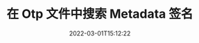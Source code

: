 ---
############################# Static ############################
layout: "auto-gen-signature"
date: 2022-03-01T15:12:22
draft: false
operation: Search
signaturetype: Metadata
fileformat: Otp
productName: Java
lang: zh
productCode: java
otherformats: pdf doc docx docm dot dotm dotx odt ott rtf xls xlsx xlsm xlsb csv ods ots xltx xltm ppt pptx pps ppsx odp otp potx potm pptm ppsm png jpg bmp gif tiff svg webp wmf
breadcrumb: Search Metadata signatures at Otp with Java

############################# Head ############################
head_title: "在 Java 的 Otp 文件中搜索 Metadata 签名"
head_description: "使用 Java 通过几行代码在 Otp 文件中搜索 Metadata 签名。"

############################# Header ############################
title: "在 Otp 文件中搜索 Metadata 签名"
description: "Java 原生 API 允许在已签名的 Otp 文件中搜索 Metadata 签名。使用几行代码在您的 Otp 文档中执行高级电子签名搜索。"
bg_image: "https://cms.admin.containerize.com/templates/aspose/App_Themes/V3/images/bg/header1.png"
bg_overlay: false
button:
    enable: true

############################# SubMenu ############################
submenu:
    enable: true

    left:
        img_alt: "GroupDocs.Signature for Java"
        image: "https://cms.admin.containerize.com/templates/groupdocs/images/product-logos/90x90-noborder/groupdocsature-java.png"
        product: "GroupDocs.Signature"
        platform: "Java"



############################# About ############################
about:
    enable: true
    title: "关于 GroupDocs.Signature for Java API"
    content: |
        [GroupDocs.Signature for Java](https://products.groupdocs.com/signature/java/) 提供 Java API 用于处理使用各种签名类型的文档，例如文本、图像、数字证书、条形码、QR 码、图章或元数据。用户可以在 PDF、MS Word 文档、MS Excel 工作簿、MS PowerPoint 演示文稿、Adobe Photoshop 文件和各种图像格式中添加、删除、更新、验证或搜索电子签名，并根据需要额外支持自定义签名属性。
    

############################# Steps ############################
steps:
    enable: true
    title_left: "如何在 Otp 中搜索 Metadata 签名"
    content_left: |
        [GroupDocs.Signature for Java](https://products.groupdocs.com/signature/java/) 让 Java 开发人员通过执行几个简单的步骤，可以更轻松地从他们的应用程序中搜索 Otp 文件中的 Metadata 签名。
        
        * 创建 Signature 类的新实例并将源文档路径作为构造函数参数传递。
        * 根据您的要求实例化 SearchOptions 对象并指定搜索选项。
        * 调用 Signature 类实例的 Search 方法并将 SearchOptions 传递给它。
        * 根据您的需求处理搜索结果。

    title_right: "系统要求"
    content_right: |
        所有主要平台和操作系统都支持 GroupDocs.Signature for Java。在执行以下代码之前，请确保您的系统上安装了以下先决条件。

        * 操作系统：Microsoft Windows、Linux、MacOS
        * 开发环境：NetBeans, Intellij IDEA, Eclipse, etc.
        * Java runtime: J2SE 6.0 and above
        * 从 [Maven](https://repository.groupdocs.com/webapp/#/artifacts/browse/tree/General/repo/com/groupdocs/groupdocs-signature) 下载最新版本的 GroupDocs.Signature for Java
         
    code: |
        ```java    
        
        // Set up input Otp file
        String filePath = "input.otp";

        // Instantiate Signature for input file
        Signature signature = new Signature(filePath);

        // search for Metadata signatures in Otp document
        List<PresentationMetadataSignature> signatures = signature.search(PresentationMetadataSignature.class, SignatureType.Metadata);

        // process signatures which were found 
        signatures.forEach(item -> System.out.println(item.toString()));


        ```

############################# Demos ############################
demos:
    enable: true
    title: "使用 Metadata 签名进行签名 Live Demo"
    content: |
       访问 [GroupDocs.Signature App](https://products.groupdocs.app/signature/family) 网站，立即为 Otp 文件添加各种电子签名。

        
############################# More Formats ############################
more_formats:
    enable: true
    title: "使用 Java 搜索其他 Metadata 签名"
    content: |
        "在各种文档中搜索电子签名。从一种流行的文件格式中查找签名，如下所示。"
    format: 
           
       
back_to_top:
    enable: true
---